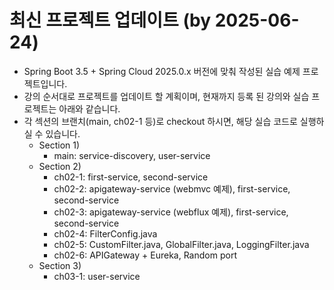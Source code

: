 # 최신 프로젝트 업데이트 (by 2025-06-24)
* Spring Boot 3.5 + Spring Cloud 2025.0.x 버전에 맞춰 작성된 실습 예제 프로젝트입니다.
* 강의 순서대로 프로젝트를 업데이트 할 계획이며, 현재까지 등록 된 강의와 실습 프로젝트는 아래와 같습니다.
* 각 섹션의 브랜치(main, ch02-1 등)로 checkout 하시면, 해당 실습 코드로 실행하실 수 있습니다.
  * Section 1)
    * main: service-discovery, user-service
  * Section 2)
    * ch02-1: first-service, second-service
    * ch02-2: apigateway-service (webmvc 예제), first-service, second-service
    * ch02-3: apigateway-service (webflux 예제), first-service, second-service
    * ch02-4: FilterConfig.java
    * ch02-5: CustomFilter.java, GlobalFilter.java, LoggingFilter.java
    * ch02-6: APIGateway + Eureka, Random port
  * Section 3)
    * ch03-1: user-service